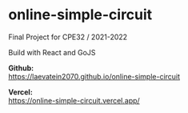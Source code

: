 # online-simple-circuit
Final Project for CPE32 / 2021-2022  

Build with React and GoJS  

**Github:**  
https://laevatein2070.github.io/online-simple-circuit

**Vercel:**  
https://online-simple-circuit.vercel.app/
